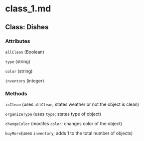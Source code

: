 # class_1.md


## Class: Dishes


### Attributes

`allClean` (Boolean)

`type` (string)

`color` (string)

`inventory` (integer)



### Methods

`isClean` (uses `allClean`; states weather or not the object is clean)

`organizeType` (uses `type`; states type of object)

`changeColor` (modifes `color`; changes color of the object)

`buyMore`(uses `inventory`; adds 1 to the total number of objects)
